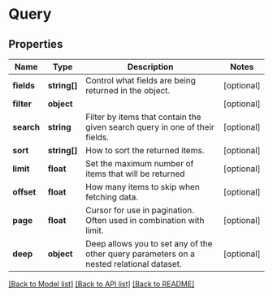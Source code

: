 # Query

## Properties
Name | Type | Description | Notes
------------ | ------------- | ------------- | -------------
**fields** | **string[]** | Control what fields are being returned in the object. | [optional] 
**filter** | **object** |  | [optional] 
**search** | **string** | Filter by items that contain the given search query in one of their fields. | [optional] 
**sort** | **string[]** | How to sort the returned items. | [optional] 
**limit** | **float** | Set the maximum number of items that will be returned | [optional] 
**offset** | **float** | How many items to skip when fetching data. | [optional] 
**page** | **float** | Cursor for use in pagination. Often used in combination with limit. | [optional] 
**deep** | **object** | Deep allows you to set any of the other query parameters on a nested relational dataset. | [optional] 

[[Back to Model list]](../../README.md#documentation-for-models) [[Back to API list]](../../README.md#documentation-for-api-endpoints) [[Back to README]](../../README.md)

